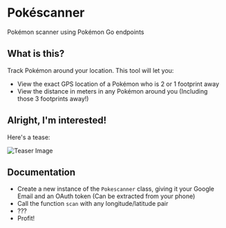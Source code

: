# Pokéscanner
Pokémon scanner using Pokémon Go endpoints

## What is this?
Track Pokémon around your location.
This tool will let you:
- View the exact GPS location of a Pokémon who is 2 or 1 footprint away
- View the distance in meters in any Pokémon around you (Including those 3 footprints away!)

## Alright, I'm interested!
Here's a tease:

![Teaser Image](http://i.imgur.com/4pQVu9S.png)
## Documentation
- Create a new instance of the `Pokescanner` class, giving it your Google Email and an OAuth token (Can be extracted from your phone)
- Call the function `scan` with any longitude/latitude pair
- ???
- Profit!
